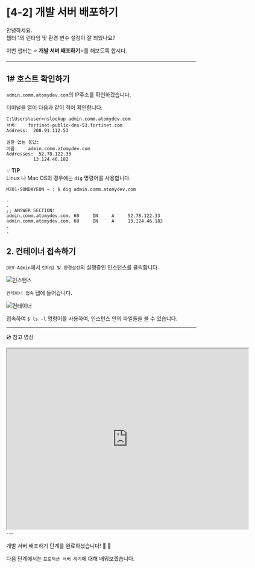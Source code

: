 # [4-2] 개발 서버 배포하기

안녕하세요.               
챕터 1의 런타임 및 환경 변수 설정이 잘 되었나요?

이번 챕터는 :star: **개발 서버 배포하기**:star:를 해보도록 합시다.

---
## 1# 호스트 확인하기

`admin.comm.atomydev.com`의 IP주소를 확인하겠습니다.

터미널을 열어 다음과 같이 적어 확인합니다.

```
C:\Users\user>nslookup admin.comm.atomydev.com
서버:    fortinet-public-dns-53.fortinet.com
Address:  208.91.112.53

권한 없는 응답:
이름:    admin.comm.atomydev.com
Addresses:  52.78.122.33
          13.124.46.182
```

:bulb: **TIP**    
Linux 나 Mac OS의 경우에는 `dig` 명령어를 사용합니다.

```
MZO1-SONDAYEON ~ : $ dig admin.comm.atomydev.com

.
.
;; ANSWER SECTION:
admin.comm.atomydev.com. 60     IN     A     52.78.122.33
admin.comm.atomydev.com. 60     IN     A     13.124.46.182
.
.
```

## 2. 컨테이너 접속하기

`DEV-Admin`에서 `런타임 및 환경설정`의 실행중인 인스턴스를 클릭합니다.

![인스턴스](https://user-images.githubusercontent.com/54167990/65737751-85b2d600-e11a-11e9-80ca-2358ceb39242.png)

`컨테이너 접속` 탭에 들어갑니다.

![컨테이너](https://user-images.githubusercontent.com/54167990/65737875-e2ae8c00-e11a-11e9-8e6b-827a54f3f683.png)

접속하여 `$ ls -l` 명령어를 사용하여, 인스턴스 안의 파일들을 볼 수 있습니다.

---
:cd: 참고 영상

<iframe src="https://drive.google.com/file/d/1nC3gm5hFEOTNlxrhWFRgkcd7sG4I8J73/preview" width="640" height="480"></iframe>
---

개발 서버 배포하기 단계를 완료하셨습니다! :clap: :clap:

다음 단계에서는 `프로덕션 서버 하기`에 대해 배워보겠습니다.
